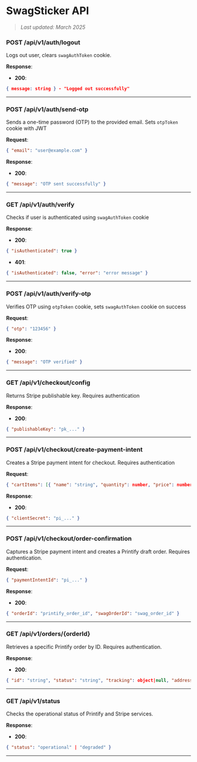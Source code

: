 # SwagSticker API

> _Last updated: March 2025_

### POST /api/v1/auth/logout

Logs out user, clears `swagAuthToken` cookie.

**Response**:
- **200**:
```json
{ message: string } - "Logged out successfully"
```

---

### POST /api/v1/auth/send-otp

Sends a one-time password (OTP) to the provided email. Sets `otpToken` cookie with JWT

**Request**:
```json
{ "email": "user@example.com" }
```

**Response**:
- **200**:
```json
{ "message": "OTP sent successfully" }
```

---

### GET /api/v1/auth/verify

Checks if user is authenticated using `swagAuthToken` cookie

**Response**:
- **200**:
```json
{ "isAuthenticated": true }
```
- **401**:
```json
{ "isAuthenticated": false, "error": "error message" }
```

---

### POST /api/v1/auth/verify-otp

Verifies OTP using `otpToken` cookie, sets `swagAuthToken` cookie on success

**Request**:
```json
{ "otp": "123456" }
```

**Response**:
- **200**:
```json
{ "message": "OTP verified" }
```

---

### GET /api/v1/checkout/config

Returns Stripe publishable key. Requires authentication

**Response**:
- **200**:
```json
{ "publishableKey": "pk_..." }
```

---

### POST /api/v1/checkout/create-payment-intent

Creates a Stripe payment intent for checkout. Requires authentication

**Request**:
```json
{ "cartItems": [{ "name": "string", "quantity": number, "price": number, "image": "string", "product_data": { "size": "string", "productId": "string" } }] }
```

**Response**:
- **200**:
```json
{ "clientSecret": "pi_..." }
```

---

### POST /api/v1/checkout/order-confirmation

Captures a Stripe payment intent and creates a Printify draft order. Requires authentication.

**Request**:
```json
{ "paymentIntentId": "pi_..." }
```

**Response**:
- **200**:
```json
{ "orderId": "printify_order_id", "swagOrderId": "swag_order_id" }
```

---

### GET /api/v1/orders/{orderId}

Retrieves a specific Printify order by ID. Requires authentication.

**Response**:
- **200**:
```json
{ "id": "string", "status": "string", "tracking": object|null, "address_to": object, "line_items": array, "total_price": number, "total_shipping": number, "metadata": object }
```

---

### GET /api/v1/status

Checks the operational status of Printify and Stripe services.

**Response**:
- **200**:
```json
{ "status": "operational" | "degraded" }
```

---
